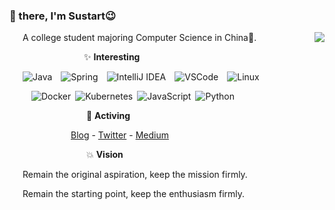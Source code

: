 
### 👋 there, I'm Sustart😉


<img align='right' src="https://github-readme-stats.vercel.app/api?username=MrGo123&show_icons=true&hide_title=true" />

&ensp;&ensp;&ensp;A college student majoring Computer Science in China💖.

&ensp;&ensp;&ensp;&ensp;&ensp;&ensp;&ensp;&ensp;&ensp;&ensp;&ensp;&ensp;&ensp;&ensp;&ensp;&ensp;&ensp;✨ **Interesting**

&ensp;&ensp;&ensp;![Java](https://img.shields.io/badge/-Java-FE642E?style=flat-square&logo=java)&ensp;&ensp;![Spring](https://img.shields.io/badge/-Spring-2EFE64?style=flat-square&logo=spring)&ensp;&ensp;![IntelliJ IDEA](https://img.shields.io/badge/-IDEA-2E2E2E?style=flat-square&logo=IntelliJ%20IDEA)&ensp;&ensp;![VSCode](https://img.shields.io/badge/-VSCode-2E9AFE?style=flat-square&logo=Visual%20Studio%20Code)&ensp;&ensp;![Linux](https://img.shields.io/badge/-Linux-01DFD7?style=flat-square&logo=Linux)


&ensp;&ensp;&ensp;&ensp;&ensp;![Docker](https://img.shields.io/badge/-Docker-0080FF?style=flat-square&logo=Docker&logoColor=fff)&ensp;![Kubernetes](https://img.shields.io/badge/-Kubernetes-81DAF5?style=flat-square&logo=Kubernetes)&ensp;![JavaScript](https://img.shields.io/badge/-JavaScript-F5F6CE?style=flat-square&logo=JavaScript)&ensp;![Python](https://img.shields.io/badge/-Python-F78181?style=flat-square&logo=Python)

&ensp;&ensp;&ensp;&ensp;&ensp;&ensp;&ensp;&ensp;&ensp;&ensp;&ensp;&ensp;&ensp;&ensp;&ensp;&ensp;&ensp; 🎈 **Activing**

&ensp;&ensp;&ensp;&ensp;&ensp;&ensp;&ensp;&ensp;&ensp;&ensp;&ensp;&ensp;&ensp;&ensp;[Blog](https://zy68.top/) - [Twitter](https://twitter.com/sustart) - [Medium](https://medium.com/@zhuangyihe123)

&ensp;&ensp;&ensp;&ensp;&ensp;&ensp;&ensp;&ensp;&ensp;&ensp;&ensp;&ensp;&ensp;&ensp;&ensp;&ensp;&ensp; 💥 **Vision**

&ensp;&ensp;&ensp;Remain the original aspiration, keep the mission firmly.

&ensp;&ensp;&ensp;Remain the starting point, keep the enthusiasm firmly.
